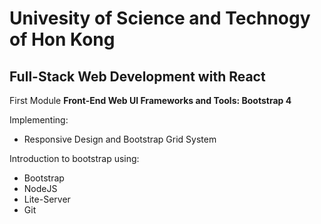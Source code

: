 
Univesity of Science and Technogy of Hon Kong
=============================================

Full-Stack Web Development with React
-------------------------------------

First Module **Front-End Web UI Frameworks and Tools: Bootstrap 4**

Implementing:
- Responsive Design and Bootstrap Grid System

Introduction to bootstrap using:
- Bootstrap
- NodeJS
- Lite-Server
- Git


